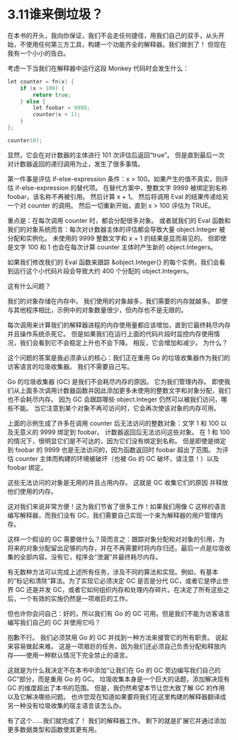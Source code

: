 # 3.11谁来倒垃圾？
在本书的开头，我向你保证，我们不会走任何捷径，用我们自己的双手，从头开始，不使用任何第三方工具，构建一个功能齐全的解释器。我们做到了！ 但现在我有一个小小的告白。 

考虑一下当我们在解释器中运行这段 Monkey 代码时会发生什么：
```go
let counter = fn(x) {
    if (x > 100) {
        return true;
    } else {
        let foobar = 9999;
        counter(x + 1);
    }
};

counter(0);
```
显然，它会在对计数器的主体进行 101 次评估后返回“true”。 但是直到最后一次对计数器返回的递归调用为止，发生了很多事情。 

第一件事是评估 if-else-expression 条件：x > 100。如果产生的值不真实，则评估 if-else-expression 的替代项。 在替代方案中，整数文字 9999 被绑定到名称 foobar，该名称不再被引用。 然后计算 x + 1。 然后将调用 Eval 的结果传递给另一个对 counter 的调用。 然后一切重新开始，直到 x > 100 评估为 TRUE。

重点是：在每次调用 counter 时，都会分配很多对象。 或者就我们的 Eval 函数和我们的对象系统而言：每次对计数器主体的评估都会导致大量 object.Integer 被分配和实例化。 未使用的 9999 整数文字和 x + 1 的结果是显而易见的。 但即使是文字 100 和 1 也会在每次计算 counter 主体时产生新的 object.Integers。 

如果我们修改我们的 Eval 函数来跟踪 &object.Integer{} 的每个实例，我们会看到运行这个小代码片段会导致大约 400 个分配的 object.Integers。 

这有什么问题？

我们的对象存储在内存中。 我们使用的对象越多，我们需要的内存就越多。 即使与其他程序相比，示例中的对象数量很少，但内存也不是无限的。 

每次调用来计算我们的解释器进程的内存使用量都应该增加，直到它最终耗尽内存并且操作系统杀死它。 但是如果我们在运行上面的代码片段时监控内存使用情况，我们会看到它不会稳定上升也不会下降。 相反，它会增加和减少。 为什么？ 

这个问题的答案是我必须承认的核心：我们正在重用 Go 的垃圾收集器作为我们的访客语言的垃圾收集器。 我们不需要自己写。

Go 的垃圾收集器 (GC) 是我们不会耗尽内存的原因。 它为我们管理内存。 即使我们从上面多次调用计数器函数并因此添加更多未使用的整数文字和对象分配，我们也不会耗尽内存。 因为 GC 会跟踪哪些 object.Integer 仍然可以被我们访问，哪些不能。 当它注意到某个对象不再可访问时，它会再次使该对象的内存可用。

上面的示例生成了许多在调用 counter 后无法访问的整数对象：文字 1 和 100 以及无意义的 9999 绑定到 foobar。 计数器返回后无法访问这些对象。 在 1 和 100 的情况下，很明显它们是不可达的，因为它们没有绑定到名称。 但是即使是绑定到 foobar 的 9999 也是无法访问的，因为函数返回时 foobar 超出了范围。 为评估 counter 主体而构建的环境被破坏（也被 Go 的 GC 破坏，请注意！）以及 foobar 绑定。 

这些无法访问的对象是无用的并且占用内存。 这就是 GC 收集它们的原因
并释放他们使用的内存。

这对我们来说非常方便！这为我们节省了很多工作！如果我们用像 C 这样的语言编写解释器，而我们没有 GC，我们需要自己实现一个来为解释器的用户管理内存。

这样一个假设的 GC 需要做什么？简而言之：跟踪对象分配和对对象的引用，为将来的对象分配留出足够的内存，并在不再需要时将内存归还。最后一点是垃圾收集的全部内容。没有它，程序会“泄漏”并最终耗尽内存。

有无数种方法可以完成上述所有任务，涉及不同的算法和实现。例如，有基本的“标记和清除”算法。为了实现它必须决定 GC 是否是分代 GC，或者它是停止世界 GC 还是并发 GC，或者它如何组织内存和处理内存碎片。在决定了所有这些之后，一个有效的实施仍然是一项艰巨的工作。

但也许你会问自己：好的，所以我们有 Go 的 GC 可用。但是我们不能为访客语言编写我们自己的 GC 并使用它吗？

抱歉不行。 我们必须禁用 Go 的 GC 并找到一种方法来接管它的所有职责。 说起来容易做起来难。 这是一项艰巨的任务，因为我们还必须自己负责分配和释放内存——使用一种默认情况下完全禁止的语言。 

这就是为什么我决定不在本书中添加“让我们在 Go 的 GC 旁边编写我们自己的 GC”部分，而是重用 Go 的 GC。 垃圾收集本身是一个巨大的话题，添加解决现有 GC 的维度超出了本书的范围。 但是，我仍然希望本节让您大致了解 GC 的作用以及它解决哪些问题。 也许您现在知道如果要将我们在这里构建的解释器翻译成另一种没有垃圾收集的宿主语言该怎么办。 

有了这个……我们就完成了！ 我们的解释器工作。 剩下的就是扩展它并通过添加更多数据类型和函数使其更有用。